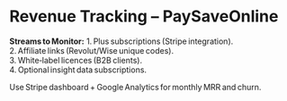 # Revenue Tracking – PaySaveOnline

**Streams to Monitor:**
1. Plus subscriptions (Stripe integration).  
2. Affiliate links (Revolut/Wise unique codes).  
3. White‑label licences (B2B clients).  
4. Optional insight data subscriptions.

Use Stripe dashboard + Google Analytics for monthly MRR and churn.